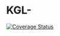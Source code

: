 # KGL-

[![Coverage Status](https://coveralls.io/repos/github/gabrielekodo/KGL-project/badge.svg?branch=main)](https://coveralls.io/github/gabrielekodo/KGL-project?branch=main)
